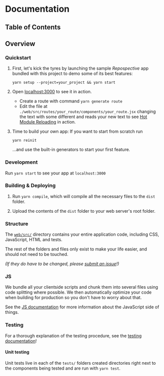 # Documentation

## Table of Contents

## Overview

### Quickstart

1. First, let's kick the tyres by launching the sample _Repospective_ app
    bundled with this project to demo some of its best features:

    ```Shell
    yarn setup --project=your_project && yarn start
    ```

2. Open [localhost:3000](http://localhost:4000) to see it in action.

    - Create a route with command `yarn generate route`
    - Edit the file at `./web/src/routes/your_route/components/your_route.jsx` changing the text with some different
      and reads your new text to see [Hot Module Reloading](https://webpack.js.org/guides/hot-module-replacement/) in action.

3. Time to build your own app: If you want to start from scratch run

    ```shell
    yarn reinit
    ```

    ...and use the built-in generators to start your first feature.

### Development

Run `yarn start` to see your app at `localhost:3000`

### Building & Deploying

1. Run `yarn compile`, which will compile all the necessary files to the
    `dist` folder.

2. Upload the contents of the `dist` folder to your web server's root folder.

### Structure

The [`web/src/`](../../../tree/master/web/src) directory contains your entire application code, including CSS,
JavaScript, HTML and tests.

The rest of the folders and files only exist to make your life easier, and
should not need to be touched.

_(If they do have to be changed, please [submit an issue](https://github.com/barthachijuu/FeReactArk/issues)!)_

### JS

We bundle all your clientside scripts and chunk them into several files using
code splitting where possible. We then automatically optimize your code when
building for production so you don't have to worry about that.

See the [JS documentation](#) for more information about the
JavaScript side of things.

### Testing

For a thorough explanation of the testing procedure, see the
[testing documentation](#)!

#### Unit testing

Unit tests live in each of the `tests/` folders created directories right next to the components being tested
and are run with `yarn test`.